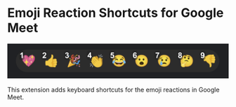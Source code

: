 # Emoji Reaction Shortcuts for Google Meet

![Screenshot of extension in action](screenshot.png)

This extension adds keyboard shortcuts for the emoji reactions in Google Meet.
